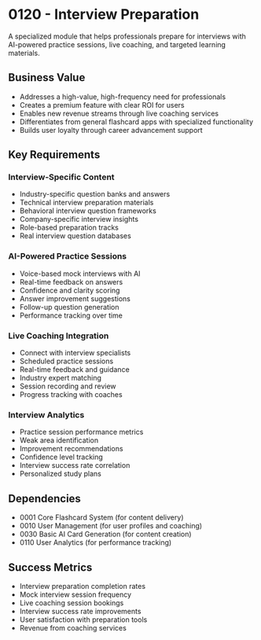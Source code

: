 # 0120 - Interview Preparation

A specialized module that helps professionals prepare for interviews with AI-powered practice sessions, live coaching, and targeted learning materials.

## Business Value

- Addresses a high-value, high-frequency need for professionals
- Creates a premium feature with clear ROI for users
- Enables new revenue streams through live coaching services
- Differentiates from general flashcard apps with specialized functionality
- Builds user loyalty through career advancement support

## Key Requirements

### Interview-Specific Content
- Industry-specific question banks and answers
- Technical interview preparation materials
- Behavioral interview question frameworks
- Company-specific interview insights
- Role-based preparation tracks
- Real interview question databases

### AI-Powered Practice Sessions
- Voice-based mock interviews with AI
- Real-time feedback on answers
- Confidence and clarity scoring
- Answer improvement suggestions
- Follow-up question generation
- Performance tracking over time

### Live Coaching Integration
- Connect with interview specialists
- Scheduled practice sessions
- Real-time feedback and guidance
- Industry expert matching
- Session recording and review
- Progress tracking with coaches

### Interview Analytics
- Practice session performance metrics
- Weak area identification
- Improvement recommendations
- Confidence level tracking
- Interview success rate correlation
- Personalized study plans

## Dependencies

- 0001 Core Flashcard System (for content delivery)
- 0010 User Management (for user profiles and coaching)
- 0030 Basic AI Card Generation (for content creation)
- 0110 User Analytics (for performance tracking)

## Success Metrics

- Interview preparation completion rates
- Mock interview session frequency
- Live coaching session bookings
- Interview success rate improvements
- User satisfaction with preparation tools
- Revenue from coaching services
